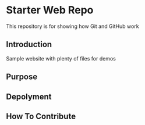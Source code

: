 # Starter Web Repo

This repository is for showing how Git and GitHub work

## Introduction

Sample website with plenty of files for demos

## Purpose



## Depolyment



## How To Contribute